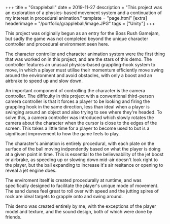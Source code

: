 +++
title = "Grappleball"
date = 2019-11-27
description = "This project was an exploration of a physics-based movement system and a continuation of my interest in procedural animation."
template = "page.html"
[extra]
headerimage = "/portfolio/grappleball/image.JPG"
tags = ["Unity"]
+++

This project was originally begun as an entry for the Boss Rush Gamejam, but sadly the game was not completed beyond the unique character controller and procedural environment seen here.

The character controller and character animation system were the first thing that was worked on in this project, and are the stars of this demo. The controller features an unusual physics-based grappling-hook system to move, in which a player must utilise their momentum efficiently move swing around the environment and avoid obstacles, with only a boost and an airbrake to speed up and slow down.

An important component of controlling the character is the camera controller. The difficulty in this project with a conventional third-person camera controller is that it forces a player to be looking and firing the grappling hook in the same direction, less than ideal when a player is swinging around an object and also trying to see where they're headed. To solve this, a camera controller was introduced which slowly rotates the camera about the character when the cursor is close to the edges of the screen. This takes a little time for a player to become used to but is a significant improvement to how the game feels to play.

The character's animation is entirely procedural, with each plate on the surface of the ball moving indpendently based on what the player is doing at a given point in time. This is essential to the believeability of the jet boost or airbrake, as speeding up or slowing down mid-air doesn't look right to the player, but the ball expanding to increase it's air resitance or opening to reveal a jet engine does.

The enviroment itself is created procedurally at runtime, and was specifically designed to facilitate the player's unique mode of movement. The sand dunes feel great to roll over with speed and the jutting spires of rock are ideal targets to grapple onto and swing around.

This demo was created entirely by me, with the exceptions of the player model and texture, and the sound design, both of which were done by friends.
